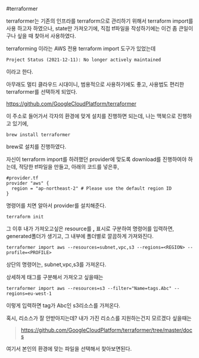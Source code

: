 #terraformer

terraformer는 기존의 인프라를 terraform으로 관리하기 위해서 
terraform import를 사용 하고자 하였으나, state만 가져오기에,
직접 tf파일을 작성하기에는 이건 좀 큰일이구나 싶을 때 찾아서 사용하였다.

terraforming 이라는 AWS 전용 terraform import 도구가 있었는데
```
Project Status (2021-12-11): No longer actively maintained
```
이라고 한다.

아무래도 멀티 클라우드 시대이니, 범용적으로 사용하기에도 좋고, 사용법도 편리한 terraformer를 선택하게 되었다.

https://github.com/GoogleCloudPlatform/terraformer

이 주소로 들어가서 각자의 환경에 맞게 설치를 진행하면 되는데, 나는 맥북으로 진행하고 있기에,
```
brew install terraformer
```
brew로 설치를 진행하였다.

자신이 terraform import를 하려했던 provider에 맞도록 download를 진행하여야 하는데,
적당한 tf파일을 만들고, 아래의 코드를 넣은후, 
```
#provider.tf
provider "aws" {
  region = "ap-northeast-2" # Please use the default region ID
}
```

명령어를 치면 알아서 provider를 설치해준다.
```shell
terraform init
```

그 이후 내가 가져오고싶은 resource를 **,** 표시로 구분하여 명령어를 입력하면,
generated폴더가 생기고, 그 내부에 폴더별로 깔끔하게 가져와진다.

```
terraformer import aws --resources=subnet,vpc,s3 --regions=<REGION> --profile=<PROFILE>
```
상단의 명령어는, subnet,vpc,s3를 가져온다.

상세하게 태그를 구분해서 가져오고 싶을때는

```
terraformer import aws --resources=s3 --filter="Name=tags.Abc" --regions=eu-west-1
```

이렇게 입력하면 tag가 Abc인 s3리소스를 가져온다.


혹시, 리소스가 잘 안받아지는데? 내가 가진 리소스를 지원하는건지 모르겠다 싶을때는

>https://github.com/GoogleCloudPlatform/terraformer/tree/master/docs

여기서 본인의 환경에 맞는 파일을 선택해서 찾아보면된다.